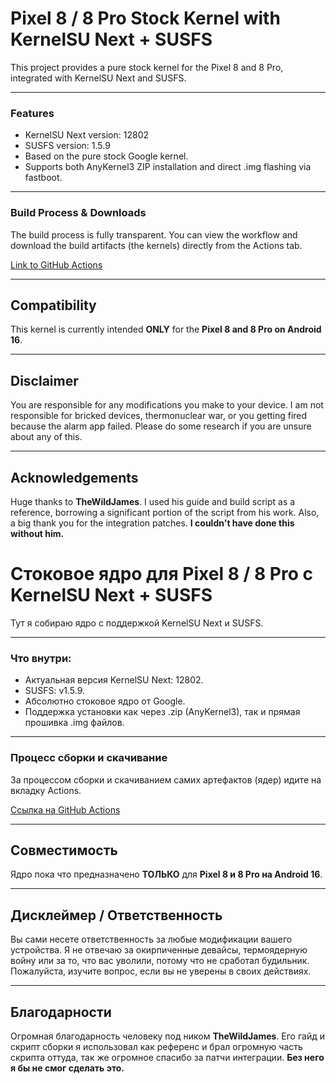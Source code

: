 # Pixel 8 / 8 Pro Stock Kernel with KernelSU Next + SUSFS

This project provides a pure stock kernel for the Pixel 8 and 8 Pro, integrated with KernelSU Next and SUSFS.

---
### Features
- KernelSU Next version: 12802
- SUSFS version: 1.5.9
- Based on the pure stock Google kernel.
- Supports both AnyKernel3 ZIP installation and direct .img flashing via fastboot.
---
### Build Process & Downloads

The build process is fully transparent. You can view the workflow and download the build artifacts (the kernels) directly from the Actions tab.

[Link to GitHub Actions](https://github.com/etherealNest/Pixel-Kernel-with-KernelSU-Next-and-SUSFS/actions)

---
## Compatibility
This kernel is currently intended **ONLY** for the **Pixel 8 and 8 Pro on Android 16**.

---
## Disclaimer
You are responsible for any modifications you make to your device. I am not responsible for bricked devices, thermonuclear war, or you getting fired because the alarm app failed. Please do some research if you are unsure about any of this.

---
## Acknowledgements
Huge thanks to **TheWildJames**. I used his guide and build script as a reference, borrowing a significant portion of the script from his work. Also, a big thank you for the integration patches. **I couldn't have done this without him.**

# Стоковое ядро для Pixel 8 / 8 Pro с KernelSU Next + SUSFS

Тут я собираю ядро с поддержкой KernelSU Next и SUSFS.

---
### Что внутри:
- Актуальная версия KernelSU Next: 12802.
- SUSFS: v1.5.9.
- Абсолютно стоковое ядро от Google.
- Поддержка установки как через .zip (AnyKernel3), так и прямая прошивка .img файлов.
---
### Процесс сборки и скачивание

За процессом сборки и скачиванием самих артефактов (ядер) идите на вкладку Actions.

[Ссылка на GitHub Actions](https://github.com/etherealNest/Pixel-Kernel-with-KernelSU-Next-and-SUSFS/actions)

---
## Совместимость
Ядро пока что предназначено **ТОЛЬКО** для **Pixel 8 и 8 Pro на Android 16**.

---
## Дисклеймер / Ответственность
Вы сами несете ответственность за любые модификации вашего устройства. Я не отвечаю за окирпиченные девайсы, термоядерную войну или за то, что вас уволили, потому что не сработал будильник. Пожалуйста, изучите вопрос, если вы не уверены в своих действиях.

---
## Благодарности
Огромная благодарность человеку под ником **TheWildJames**. Его гайд и скрипт сборки я использовал как референс и брал огромную часть скрипта оттуда, так же огромное спасибо за патчи интеграции. **Без него я бы не смог сделать это.**